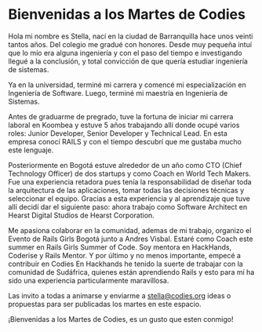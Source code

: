 Bienvenidas a los Martes de Codies
==================================


Hola mi nombre es Stella, nací en la ciudad de Barranquilla hace unos veinti tantos años.
Del colegio me gradué con honores. Desde muy pequeña intuí que lo mío era alguna ingeniería y con el paso del tiempo e investigando llegué a la conclusión, y total convicción de que quería estudiar ingeniería de sistemas.   

Ya en la universidad, terminé mi carrera y comencé  mi especialización en Ingeniería de Software. Luego, terminé mi maestría en Ingeniería de Sistemas.

Antes de graduarme de pregrado, tuve la fortuna de iniciar mi carrera laboral en Koombea  y estuve 5 años trabajando allí donde ocupé varios roles: Junior Developer, Senior Developer y Technical Lead. En esta empresa conocí RAILS y con el tiempo descubrí que me gustaba mucho este lenguaje.  

Posteriormente en Bogotá estuve alrededor de un año como CTO (Chief Technology Officer) de dos startups y como Coach en World Tech Makers. Fue una experiencia retadora pues tenía la responsabilidad de diseñar toda la arquitectura de las aplicaciones, tomar todas las decisiones técnicas y seleccionar el equipo. Gracias a esta experiencia y al aprendizaje que tuve allí decidí dar el siguiente paso: ahora trabajo como Software Architect en Hearst Digital Studios de Hearst Corporation.

Me apasiona colaborar en la comunidad, ademas de mi trabajo, organizo el Evento de Rails Girls Bogotá junto a Andres Visbal. Estaré como Coach este summer en Rails Girls Summer of Code. Soy mentora en HackHands, Coderise y Rails Mentor. Y por último y no menos importante, empecé a contribuir en Codies
En Hackhands he tenido la suerte de trabajar con la comunidad de Sudáfrica, quienes están aprendiendo Rails y esto para mí  ha sido una experiencia particularmente maravillosa.

Las invito a todas a animarse y enviarme a stella@codies.org ideas o propuestas para ser publicadas los martes en este espacio.
 
¡Bienvenidas a los Martes de Codies, es un gusto que esten conmigo!

